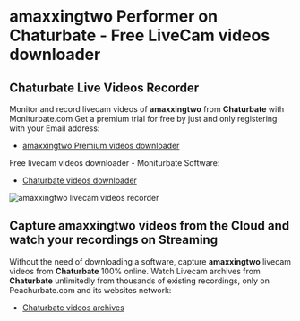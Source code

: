# amaxxingtwo Performer on Chaturbate - Free LiveCam videos downloader

## Chaturbate Live Videos Recorder

Monitor and record livecam videos of **amaxxingtwo** from **Chaturbate** with Moniturbate.com
Get a premium trial for free by just and only registering with your Email address:
* [amaxxingtwo Premium videos downloader](https://moniturbate.com/request-demo-licence-key.html)

Free livecam videos downloader - Moniturbate Software:
* [Chaturbate videos downloader](https://moniturbate.com/moniturbate-download-software.html)

![amaxxingtwo livecam videos recorder](https://peachurnet.com/templates/moniturbate-software.png)


## Capture amaxxingtwo videos from the Cloud and watch your recordings on Streaming

Without the need of downloading a software, capture **amaxxingtwo** livecam videos from **Chaturbate** 100% online.
Watch Livecam archives from **Chaturbate** unlimitedly from thousands of existing recordings, only on Peachurbate.com and its websites network:
* [Chaturbate videos archives](https://peachurnet.com/)